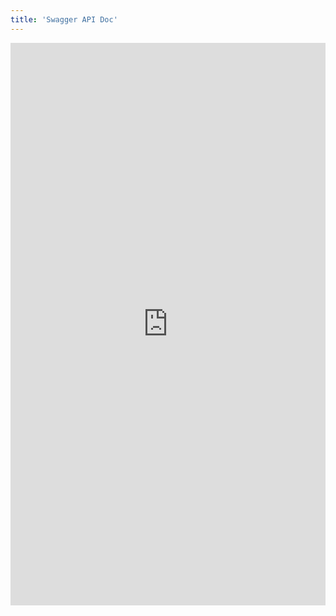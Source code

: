 ```yaml
---
title: 'Swagger API Doc'
---
```


<iframe onload="iFrameHeight()"	id="blockrandom" name="iframe" src="https://swaggerhub.com/api/annatech/capi_core/1.2.4" width="100%" height="900" scrolling="auto" frameborder="0" class="wrapper"> This option will not work correctly. Unfortunately, your browser does not support inline frames.</iframe>